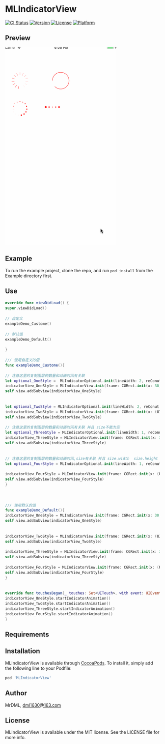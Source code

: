 # MLIndicatorView

[![CI Status](https://img.shields.io/travis/MrDML/MLIndicatorView.svg?style=flat)](https://travis-ci.org/MrDML/MLIndicatorView)
[![Version](https://img.shields.io/cocoapods/v/MLIndicatorView.svg?style=flat)](https://cocoapods.org/pods/MLIndicatorView)
[![License](https://img.shields.io/cocoapods/l/MLIndicatorView.svg?style=flat)](https://cocoapods.org/pods/MLIndicatorView)
[![Platform](https://img.shields.io/cocoapods/p/MLIndicatorView.svg?style=flat)](https://cocoapods.org/pods/MLIndicatorView)




## Preview

![Demo](https://github.com/MrDML/MLIndicatorView/blob/master/MLIndicatorViewGif.gif)

## Example

To run the example project, clone the repo, and run `pod install` from the Example directory first.


## Use

```Swift
override func viewDidLoad() {
super.viewDidLoad()

// 自定义
exampleDemo_Custome()

// 默认值
exampleDemo_Default()

}

/// 使用自定义的值
func exampleDemo_Custome(){

// 注意这里的复制图层的数量和动画时间有关联
let optional_OneStyle =  MLIndicatorOptional.init(lineWidth: 2, reConut: 15, size: CGSize.zero, duration: Double(15) / Double(10))
indicatorView_OneStyle = MLIndicatorView.init(frame: CGRect.init(x: 30, y: 100, width: 30, height: 30), tintColor: UIColor.red, indicatorStyle: .MLIndicatorStyleCyclingLine, indicatorOptional: optional_OneStyle)
self.view.addSubview(indicatorView_OneStyle)


let optional_TwoStyle = MLIndicatorOptional.init(lineWidth: 2, reConut: 0, size: CGSize.zero, duration: 1)
indicatorView_TwoStyle = MLIndicatorView.init(frame: CGRect.init(x: (UIScreen.main.bounds.size.width - 60) * 0.5, y: 100, width: 30, height: 30), tintColor: UIColor.red, indicatorStyle: .MLIndicatorStyleCyclingRing, indicatorOptional: optional_TwoStyle)
self.view.addSubview(indicatorView_TwoStyle)

// 注意这里的复制图层的数量和动画时间有关联 并且 size不能为空
let optional_ThreeStyle = MLIndicatorOptional.init(lineWidth: 1, reConut: 16, size: CGSize.init(width: 5, height: 5), duration: Double(16) / Double(10))
indicatorView_ThreeStyle = MLIndicatorView.init(frame: CGRect.init(x: 30, y: 200, width: 30 , height: 30), tintColor: UIColor.red, indicatorStyle: .MLIndicatorStyleCyclingScale, indicatorOptional: optional_ThreeStyle)
self.view.addSubview(indicatorView_ThreeStyle)


// 注意这里的复制图层的数量和动画时间,size有关联 并且 size.width  size.height 需要确定frame
let optional_FourStyle = MLIndicatorOptional.init(lineWidth: 1, reConut: 5, size: CGSize.init(width: 30 / 5, height: 30 / 5), duration:0.8)

indicatorView_FourStyle = MLIndicatorView.init(frame: CGRect.init(x: (UIScreen.main.bounds.size.width - 60) * 0.5, y: 225, width: 30 , height: 30), tintColor: UIColor.red, indicatorStyle: .MLIndicatorStyleTranslation, indicatorOptional: optional_FourStyle)
self.view.addSubview(indicatorView_FourStyle)
}



/// 使用默认的值
func exampleDemo_Default(){
indicatorView_OneStyle = MLIndicatorView.init(frame: CGRect.init(x: 30, y: 100, width: 60, height: 60), tintColor: UIColor.red, indicatorStyle: .MLIndicatorStyleCyclingLine, indicatorOptional: nil)
self.view.addSubview(indicatorView_OneStyle)


indicatorView_TwoStyle = MLIndicatorView.init(frame: CGRect.init(x: (UIScreen.main.bounds.size.width - 60) * 0.5, y: 100, width: 60, height: 60), tintColor: UIColor.red, indicatorStyle: .MLIndicatorStyleCyclingRing, indicatorOptional: nil)
self.view.addSubview(indicatorView_TwoStyle)

indicatorView_ThreeStyle = MLIndicatorView.init(frame: CGRect.init(x: 30, y: 200, width: 60 , height: 60), tintColor: UIColor.red, indicatorStyle: .MLIndicatorStyleCyclingScale, indicatorOptional: nil)
self.view.addSubview(indicatorView_ThreeStyle)

indicatorView_FourStyle = MLIndicatorView.init(frame: CGRect.init(x: (UIScreen.main.bounds.size.width - 60) * 0.5, y: 225, width: 60 , height: 60), tintColor: UIColor.red, indicatorStyle: .MLIndicatorStyleTranslation, indicatorOptional: nil)
self.view.addSubview(indicatorView_FourStyle)
}


override func touchesBegan(_ touches: Set<UITouch>, with event: UIEvent?) {
indicatorView_OneStyle.startIndicatorAnimation()
indicatorView_TwoStyle.startIndicatorAnimation()
indicatorView_ThreeStyle.startIndicatorAnimation()
indicatorView_FourStyle.startIndicatorAnimation()
}

```


## Requirements

## Installation

MLIndicatorView is available through [CocoaPods](https://cocoapods.org). To install
it, simply add the following line to your Podfile:

```ruby
pod 'MLIndicatorView'
```

## Author

MrDML, dml1630@163.com

## License

MLIndicatorView is available under the MIT license. See the LICENSE file for more info.
